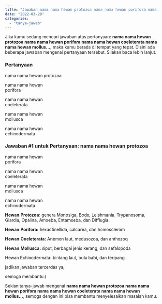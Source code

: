 ```yaml
---
title: "Jawaban nama nama hewan protozoa nama nama hewan porifora nama nama hewan coeleterata nama nama hewan mollus..."
date: "2022-03-28"
categories: 
  - "tanya-jawab"
---
```


Jika kamu sedang mencari jawaban atas pertanyaan: **nama nama hewan protozoa nama nama hewan porifora nama nama hewan coeleterata nama nama hewan mollus...**, maka kamu berada di tempat yang tepat. Disini ada beberapa jawaban mengenai pertanyaan tersebut. Silakan baca lebih lanjut.

### Pertanyaan

nama nama hewan protozoa  
  
nama nama hewan  
porifora  
  
nama nama hewan  
coeleterata  
  
nama nama hewan  
mollusca  
  
nama nama hewan  
echinodermata​​

### Jawaban #1 untuk Pertanyaan: nama nama hewan protozoa  
  
nama nama hewan  
porifora  
  
nama nama hewan  
coeleterata  
  
nama nama hewan  
mollusca  
  
nama nama hewan  
echinodermata​​

**Hewan** **Protozoa:** genera Monosiga, Bodo, Leishmania, Trypanosoma, Giardia, Opalina, Amoeba, Entamoeba, dan Difflugia.

**Hewan** **Porifora:** hexactinellida, calcarea, dan homosclerom

**Hewan** **Coeleterata:** Anemon laut, medusozoa, dan anthozoq

**Hewan** **Mollusca:** siput, berbagai jenis kerang, dan sefalopoda

Hewan Echinodermata: bintang laut, bulu babi, dan teripang

jadikan jawaban tercerdas ya,

semoga membantu:)

Sekian tanya-jawab mengenai **nama nama hewan protozoa nama nama hewan porifora nama nama hewan coeleterata nama nama hewan mollus...**, semoga dengan ini bisa membantu menyelesaikan masalah kamu.
